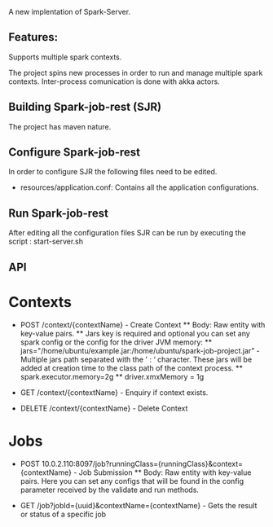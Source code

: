 A new implentation of Spark-Server.

## Features:

Supports multiple spark contexts.

The project spins new processes in order to run and manage multiple spark contexts. Inter-process comunication is done with akka actors.

## Building Spark-job-rest (SJR)

The project has maven nature.

## Configure Spark-job-rest

In order to configure SJR the following files need to be edited.

* resources/application.conf: Contains all the application configurations.

## Run Spark-job-rest

After editing all the configuration files SJR can be run by executing the script : start-server.sh

## API

# Contexts

* POST /context/{contextName}  -  Create Context
** Body:  Raw entity with key-value pairs. 
** Jars key is required and optional you can set any spark config or the config for the driver JVM memory:
** jars="/home/ubuntu/example.jar:/home/ubuntu/spark-job-project.jar”   -  Multiple jars path separated with the ' : ‘ character. These jars will be added at creation time to the class path of the context process.
** spark.executor.memory=2g
** driver.xmxMemory = 1g

* GET /context/{contextName}  -  Enquiry if context exists. 

* DELETE /context/{contextName}  -  Delete Context

# Jobs

* POST 10.0.2.110:8097/job?runningClass={runningClass}&context={contextName}  - Job Submission 
** Body:  Raw entity with key-value pairs. Here you can set any configs that will be found in the config parameter received by the validate and run methods.

* GET /job?jobId={uuid}&contextName={contextName} - Gets the result or status of a specific job
